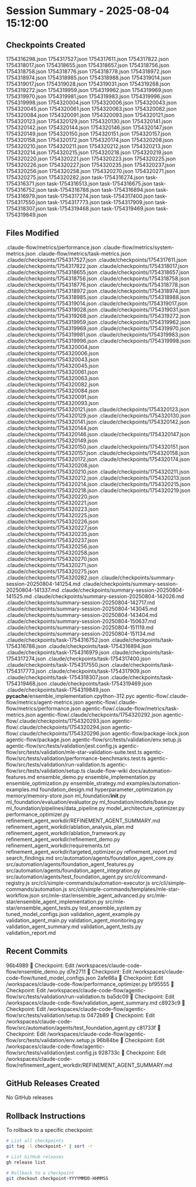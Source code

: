 # Session Summary - 2025-08-04 15:12:00

## Checkpoints Created
1754316298.json
1754317527.json
1754317611.json
1754317822.json
1754318017.json
1754318655.json
1754318657.json
1754318756.json
1754318758.json
1754318776.json
1754318778.json
1754318972.json
1754318974.json
1754318985.json
1754318988.json
1754319014.json
1754319017.json
1754319028.json
1754319031.json
1754319268.json
1754319272.json
1754319959.json
1754319962.json
1754319969.json
1754319970.json
1754319981.json
1754319983.json
1754319996.json
1754319998.json
1754320004.json
1754320006.json
1754320043.json
1754320045.json
1754320061.json
1754320063.json
1754320082.json
1754320084.json
1754320091.json
1754320093.json
1754320121.json
1754320123.json
1754320129.json
1754320130.json
1754320141.json
1754320142.json
1754320144.json
1754320146.json
1754320147.json
1754320149.json
1754320150.json
1754320151.json
1754320157.json
1754320158.json
1754320172.json
1754320174.json
1754320208.json
1754320210.json
1754320211.json
1754320212.json
1754320213.json
1754320214.json
1754320215.json
1754320218.json
1754320219.json
1754320220.json
1754320221.json
1754320223.json
1754320225.json
1754320226.json
1754320227.json
1754320235.json
1754320237.json
1754320256.json
1754320258.json
1754320270.json
1754320271.json
1754320275.json
1754320282.json
task-1754316274.json
task-1754316371.json
task-1754316513.json
task-1754316675.json
task-1754316752.json
task-1754316788.json
task-1754316894.json
task-1754316979.json
task-1754317274.json
task-1754317400.json
task-1754317550.json
task-1754317773.json
task-1754317909.json
task-1754318307.json
task-1754319468.json
task-1754319469.json
task-1754319849.json

## Files Modified
.claude-flow/metrics/performance.json
.claude-flow/metrics/system-metrics.json
.claude-flow/metrics/task-metrics.json
.claude/checkpoints/1754317527.json
.claude/checkpoints/1754317611.json
.claude/checkpoints/1754317822.json
.claude/checkpoints/1754318017.json
.claude/checkpoints/1754318655.json
.claude/checkpoints/1754318657.json
.claude/checkpoints/1754318756.json
.claude/checkpoints/1754318758.json
.claude/checkpoints/1754318776.json
.claude/checkpoints/1754318778.json
.claude/checkpoints/1754318972.json
.claude/checkpoints/1754318974.json
.claude/checkpoints/1754318985.json
.claude/checkpoints/1754318988.json
.claude/checkpoints/1754319014.json
.claude/checkpoints/1754319017.json
.claude/checkpoints/1754319028.json
.claude/checkpoints/1754319031.json
.claude/checkpoints/1754319268.json
.claude/checkpoints/1754319272.json
.claude/checkpoints/1754319959.json
.claude/checkpoints/1754319962.json
.claude/checkpoints/1754319969.json
.claude/checkpoints/1754319970.json
.claude/checkpoints/1754319981.json
.claude/checkpoints/1754319983.json
.claude/checkpoints/1754319996.json
.claude/checkpoints/1754319998.json
.claude/checkpoints/1754320004.json
.claude/checkpoints/1754320006.json
.claude/checkpoints/1754320043.json
.claude/checkpoints/1754320045.json
.claude/checkpoints/1754320061.json
.claude/checkpoints/1754320063.json
.claude/checkpoints/1754320082.json
.claude/checkpoints/1754320084.json
.claude/checkpoints/1754320091.json
.claude/checkpoints/1754320093.json
.claude/checkpoints/1754320121.json
.claude/checkpoints/1754320123.json
.claude/checkpoints/1754320129.json
.claude/checkpoints/1754320130.json
.claude/checkpoints/1754320141.json
.claude/checkpoints/1754320142.json
.claude/checkpoints/1754320144.json
.claude/checkpoints/1754320146.json
.claude/checkpoints/1754320147.json
.claude/checkpoints/1754320149.json
.claude/checkpoints/1754320150.json
.claude/checkpoints/1754320151.json
.claude/checkpoints/1754320157.json
.claude/checkpoints/1754320158.json
.claude/checkpoints/1754320172.json
.claude/checkpoints/1754320174.json
.claude/checkpoints/1754320208.json
.claude/checkpoints/1754320210.json
.claude/checkpoints/1754320211.json
.claude/checkpoints/1754320212.json
.claude/checkpoints/1754320213.json
.claude/checkpoints/1754320214.json
.claude/checkpoints/1754320215.json
.claude/checkpoints/1754320218.json
.claude/checkpoints/1754320219.json
.claude/checkpoints/1754320220.json
.claude/checkpoints/1754320221.json
.claude/checkpoints/1754320223.json
.claude/checkpoints/1754320225.json
.claude/checkpoints/1754320226.json
.claude/checkpoints/1754320227.json
.claude/checkpoints/1754320235.json
.claude/checkpoints/1754320237.json
.claude/checkpoints/1754320256.json
.claude/checkpoints/1754320258.json
.claude/checkpoints/1754320270.json
.claude/checkpoints/1754320271.json
.claude/checkpoints/1754320275.json
.claude/checkpoints/1754320282.json
.claude/checkpoints/summary-session-20250804-141254.md
.claude/checkpoints/summary-session-20250804-141337.md
.claude/checkpoints/summary-session-20250804-141525.md
.claude/checkpoints/summary-session-20250804-142026.md
.claude/checkpoints/summary-session-20250804-142717.md
.claude/checkpoints/summary-session-20250804-143045.md
.claude/checkpoints/summary-session-20250804-143404.md
.claude/checkpoints/summary-session-20250804-150637.md
.claude/checkpoints/summary-session-20250804-151119.md
.claude/checkpoints/summary-session-20250804-151134.md
.claude/checkpoints/task-1754316752.json
.claude/checkpoints/task-1754316788.json
.claude/checkpoints/task-1754316894.json
.claude/checkpoints/task-1754316979.json
.claude/checkpoints/task-1754317274.json
.claude/checkpoints/task-1754317400.json
.claude/checkpoints/task-1754317550.json
.claude/checkpoints/task-1754317773.json
.claude/checkpoints/task-1754317909.json
.claude/checkpoints/task-1754318307.json
.claude/checkpoints/task-1754319468.json
.claude/checkpoints/task-1754319469.json
.claude/checkpoints/task-1754319849.json
__pycache__/ensemble_implementation.cpython-312.pyc
agentic-flow/.claude-flow/metrics/agent-metrics.json
agentic-flow/.claude-flow/metrics/performance.json
agentic-flow/.claude-flow/metrics/task-metrics.json
agentic-flow/.claude/checkpoints/1754320292.json
agentic-flow/.claude/checkpoints/1754320293.json
agentic-flow/.claude/checkpoints/1754320294.json
agentic-flow/.claude/checkpoints/1754320296.json
agentic-flow/package-lock.json
agentic-flow/package.json
agentic-flow/src/tests/validation/env.setup.js
agentic-flow/src/tests/validation/jest.config.js
agentic-flow/src/tests/validation/mle-star-validation-suite.test.ts
agentic-flow/src/tests/validation/performance-benchmarks.test.ts
agentic-flow/src/tests/validation/run-validation.ts
agentic-flow/src/tests/validation/setup.ts
claude-flow-wiki
docs/automation-features.md
ensemble_demo.py
ensemble_implementation.py
ensemble_optimization.py
ensemble_strategy.md
examples/automation-examples.md
foundation_design.md
hyperparameter_optimization.py
memory/memory-store.json
ml_foundation/__init__.py
ml_foundation/evaluation/evaluator.py
ml_foundation/models/base.py
ml_foundation/pipelines/data_pipeline.py
model_architecture_optimizer.py
performance_optimizer.py
refinement_agent_workdir/REFINEMENT_AGENT_SUMMARY.md
refinement_agent_workdir/ablation_analysis_plan.md
refinement_agent_workdir/ablation_framework.py
refinement_agent_workdir/refinement_demo.py
refinement_agent_workdir/requirements.txt
refinement_agent_workdir/targeted_optimizer.py
refinement_report.md
search_findings.md
src/automation/agents/foundation_agent_core.py
src/automation/agents/foundation_agent_features.py
src/automation/agents/foundation_agent_integration.py
src/automation/agents/test_foundation_agent.py
src/cli/command-registry.js
src/cli/simple-commands/automation-executor.js
src/cli/simple-commands/automation.js
src/cli/simple-commands/templates/mle-star-workflow.json
src/mle-star/ensemble_agent_advanced.py
src/mle-star/ensemble_agent_implementation.py
src/mle-star/ensemble_agent_tests.py
test_ensemble_system.py
tuned_model_configs.json
validation_agent_example.py
validation_agent_main.py
validation_agent_monitoring.py
validation_agent_summary.md
validation_agent_tests.py
validation_report.md

## Recent Commits
96b4989 🔖 Checkpoint: Edit /workspaces/claude-code-flow/ensemble_demo.py
d7e2711 🔖 Checkpoint: Edit /workspaces/claude-code-flow/tuned_model_configs.json
2afe66a 🔖 Checkpoint: Edit /workspaces/claude-code-flow/performance_optimizer.py
bf95555 🔖 Checkpoint: Edit /workspaces/claude-code-flow/agentic-flow/src/tests/validation/run-validation.ts
ba5dc09 🔖 Checkpoint: Edit /workspaces/claude-code-flow/validation_agent_summary.md
c8923c9 🔖 Checkpoint: Edit /workspaces/claude-code-flow/agentic-flow/src/tests/validation/setup.ts
0472b89 🔖 Checkpoint: Edit /workspaces/claude-code-flow/src/automation/agents/test_foundation_agent.py
c81733f 🔖 Checkpoint: Edit /workspaces/claude-code-flow/agentic-flow/src/tests/validation/env.setup.js
96b84be 🔖 Checkpoint: Edit /workspaces/claude-code-flow/agentic-flow/src/tests/validation/jest.config.js
928733c 🔖 Checkpoint: Edit /workspaces/claude-code-flow/refinement_agent_workdir/REFINEMENT_AGENT_SUMMARY.md

## GitHub Releases Created
No GitHub releases

## Rollback Instructions
To rollback to a specific checkpoint:
```bash
# List all checkpoints
git tag -l checkpoint-* | sort -r

# List GitHub releases
gh release list

# Rollback to a checkpoint
git checkout checkpoint-YYYYMMDD-HHMMSS
```
